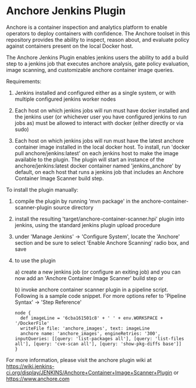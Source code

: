 Anchore Jenkins Plugin
======================

Anchore is a container inspection and analytics platform to enable
operators to deploy containers with confidence. The Anchore toolset in
this repository provides the ability to inspect, reason about, and
evaluate policy against containers present on the local Docker host.

The Anchore Jenkins Plugin enables jenkins users the ability to add a
build step to a jenkins job that executes anchore analysis, gate
policy evaluation, image scanning, and customizable anchore container
image queries.

Requirements:

1) Jenkins installed and configured either as a single system, or with multiple configured jenkins worker nodes

2) Each host on which jenkins jobs will run must have docker installed and the jenkins user (or whichever user you have configured jenkins to run jobs as) must be allowed to interact with docker (either directly or via sudo)

3) Each host on which jenkins jobs will run must have the latest anchore container image installed in the local docker host.  To install, run 'docker pull anchore/jenkins:latest' on each jenkins host to make the image available to the plugin.  The plugin will start an instance of the anchore/jenkins:latest docker container named 'jenkins_anchore' by default, on each host that runs a jenkins job that includes an Anchore Container Image Scanner build step.

To install the plugin manually:

1) compile the plugin by running 'mvn package' in the anchore-container-scanner-plugin source directory

2) install the resulting 'target/anchore-container-scanner.hpi' plugin into jenkins, using the standard jenkins plugin upload procedure

3) under 'Manage Jenkins' -> 'Configure System', locate the 'Anchore' section and be sure to select 'Enable Anchore Scanning' radio box, and save

4) to use the plugin

   a) create a new jenkins job (or configure an exiting job) and you can now add an 'Anchore Container Image Scanner' build step or
  
   b) invoke anchore container scanner plugin in a pipeline script. Following is a sample code snippet. For more options refer to 'Pipeline Syntax' -> 'Step Reference' 
   ```
   node {
     def imageLine = '6cba161501c8' + ' ' + env.WORKSPACE + '/DockerFile'
     writeFile file: 'anchore_images', text: imageLine
     anchore name: 'anchore_images', engineRetries: '300', inputQueries: [[query: 'list-packages all'], [query: 'list-files all'], [query: 'cve-scan all'], [query: 'show-pkg-diffs base']]
   }
   ```

For more information, please visit the anchore plugin wiki at https://wiki.jenkins-ci.org/display/JENKINS/Anchore+Container+Image+Scanner+Plugin or https://www.anchore.com



